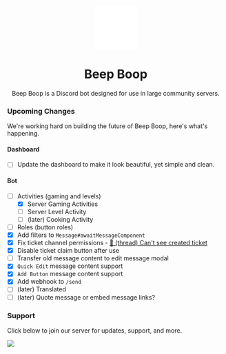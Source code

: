 <div align="center">
<img src="./media/robot.png" width="100rem"/>
<h1>Beep Boop</h1>
Beep Boop is a Discord bot designed for use in large community servers.
</div>

### Upcoming Changes
We're working hard on building the future of Beep Boop, here's what's happening.
#### Dashboard
- [ ] Update the dashboard to make it look beautiful, yet simple and clean.
#### Bot
- [ ] Activities (gaming and levels)
    - [x] Server Gaming Activities
    - [ ] Server Level Activity
    - [ ] (later) Cooking Activity
- [ ] Roles (button roles)
- [x] Add filters to `Message#awaitMessageComponent`
- [x] Fix ticket channel permissions - [🧵 (thread) Can't see created ticket](https://discord.com/channels/1028789308401918004/1039607094782988390)
- [x] Disable ticket claim button after use
- [ ] Transfer old message content to edit message modal
- [x] `Quick Edit` message content support
- [x] `Add Button` message content support
- [x] Add webhook to `/send`
- [ ] (later) Translated
- [ ] (later) Quote message or embed message links?

### Support
Click below to join our server for updates, support, and more.

[![](http://invidget.switchblade.xyz/Rgxv5M6sq9)](https://discord.gg/Rgxv5M6sq9)
